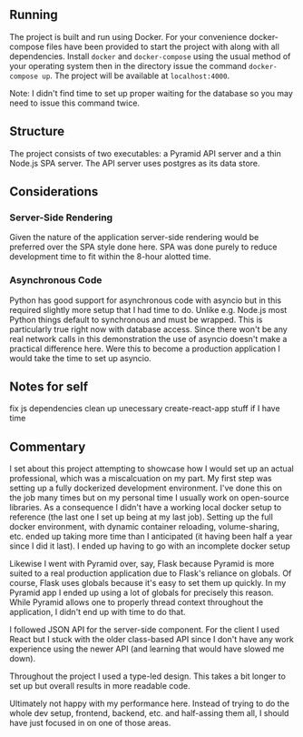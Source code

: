 ## Running
The project is built and run using Docker. For your convenience docker-compose files have been provided to start the project with along with all dependencies. Install `docker` and `docker-compose` using the usual method of your operating system then in the directory issue the command `docker-compose up`. The project will be available at `localhost:4000`.

Note: I didn't find time to set up proper waiting for the database so you may need to issue this command twice.

## Structure
The project consists of two executables: a Pyramid API server and a thin Node.js SPA server. The API server uses postgres as its data store.

## Considerations
### Server-Side Rendering
Given the nature of the application server-side rendering would be preferred over the SPA style done here. SPA was done purely to reduce development time to fit within the 8-hour alotted time.
### Asynchronous Code
Python has good support for asynchronous code with asyncio but in this required slightly more setup that I had time to do. Unlike e.g. Node.js most Python things default to synchronous and must be wrapped. This is particularly true right now with database access. Since there won't be any real network calls in this demonstration the use of asyncio doesn't make a practical difference here. Were this to become a production application I would take the time to set up asyncio.

## Notes for self
fix js dependencies
clean up unecessary create-react-app stuff if I have time


## Commentary
I set about this project attempting to showcase how I would set up an actual professional, which was a miscalcuation on my part. My first step was setting up a fully dockerized development environment. I've done this on the job many times but on my personal time I usually work on open-source libraries. As a consequence I didn't have a working local docker setup to reference (the last one I set up being at my last job). Setting up the full docker environment, with dynamic container reloading, volume-sharing, etc. ended up taking more time than I anticipated (it having been half a year since I did it last). I ended up having to go with an incomplete docker setup

Likewise I went with Pyramid over, say, Flask because Pyramid is more suited to a real production application due to Flask's reliance on globals. Of course, Flask uses globals because it's easy to set them up quickly. In my Pyramid app I ended up using a lot of globals for precisely this reason. While Pyramid allows one to properly thread context throughout the application, I didn't end up with time to do that.

I followed JSON API for the server-side component. For the client I used React but I stuck with the older class-based API since I don't have any work experience using the newer API (and learning that would have slowed me down).

Throughout the project I used a type-led design. This takes a bit longer to set up but overall results in more readable code.

Ultimately not happy with my performance here. Instead of trying to do the whole dev setup, frontend, backend, etc. and half-assing them all, I should have just focused in on one of those areas.
